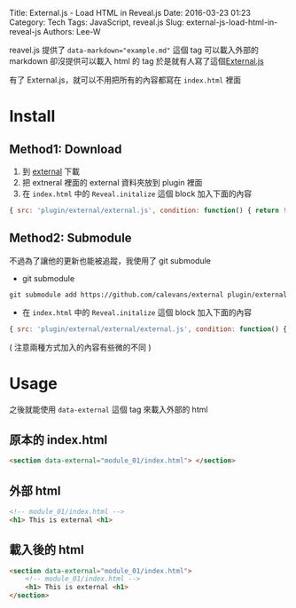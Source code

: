 Title: External.js - Load HTML in Reveal.js
Date: 2016-03-23 01:23
Category: Tech
Tags: JavaScript, reveal.js
Slug: external-js-load-html-in-reveal-js
Authors: Lee-W

reavel.js 提供了 `data-markdown="example.md"` 這個 tag 可以載入外部的 markdown
卻沒提供可以載入 html 的 tag
於是就有人寫了這個[External.js](https://github.com/calevans/external)

<!--more-->

有了 External.js，就可以不用把所有的內容都寫在 `index.html` 裡面

# Install

## Method1: Download

1. 到 [external](https://github.com/calevans/external) 下載
2. 把 extneral 裡面的 external 資料夾放到 plugin 裡面
3. 在 `index.html` 中的 `Reveal.initalize` 這個 block 加入下面的內容

```javascript
{ src: 'plugin/external/external.js', condition: function() { return !!document.querySelector( '[data-external]' ); } },
```

## Method2: Submodule

不過為了讓他的更新也能被追蹤，我使用了 git submodule

* git submodule

```shell
git submodule add https://github.com/calevans/external plugin/external
```

* 在 `index.html` 中的 `Reveal.initalize` 這個 block 加入下面的內容

```javascript
{ src: 'plugin/external/external/external.js', condition: function() { return !!document.querySelector( '[data-external]' ); } },
```

( 注意兩種方式加入的內容有些微的不同 )

# Usage

之後就能使用 `data-external` 這個 tag 來載入外部的 html

## 原本的 index.html

```html
<section data-external="module_01/index.html"> </section>
```

## 外部 html

```html
<!-- module_01/index.html -->
<h1> This is external <h1>
```

## 載入後的 html

```html
<section data-external="module_01/index.html">
	<!-- module_01/index.html -->
	<h1> This is external <h1>
</section>
```
